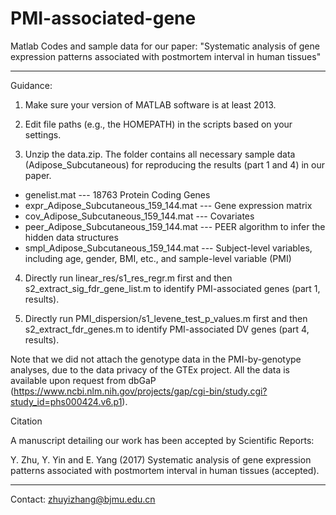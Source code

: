 # PMI-associated-gene  

Matlab Codes and sample data for our paper: "Systematic analysis of gene expression patterns associated with postmortem interval in human tissues"  

-----------------------------------
Guidance:

1. Make sure your version of MATLAB software is at least 2013.  

2. Edit file paths (e.g., the HOMEPATH) in the scripts based on your settings.  

3. Unzip the data.zip. The folder contains all necessary sample data (Adipose_Subcutaneous) for reproducing the results (part 1 and 4) in our paper.  

  -  genelist.mat --- 18763 Protein Coding Genes
  -  expr_Adipose_Subcutaneous_159_144.mat --- Gene expression matrix
  -  cov_Adipose_Subcutaneous_159_144.mat --- Covariates
  -  peer_Adipose_Subcutaneous_159_144.mat --- PEER algorithm to infer the hidden data structures
  -  smpl_Adipose_Subcutaneous_159_144.mat --- Subject-level variables, including age, gender, BMI, etc., and sample-level variable (PMI)

4. Directly run linear_res/s1_res_regr.m first and then s2_extract_sig_fdr_gene_list.m to identify PMI-associated genes (part 1, results).

5. Directly run PMI_dispersion/s1_levene_test_p_values.m first and then s2_extract_fdr_genes.m to identify PMI-associated DV genes (part 4, results).


Note that we did not attach the genotype data in the PMI-by-genotype analyses, due to the data privacy of the GTEx project. All the data is available upon request from dbGaP (https://www.ncbi.nlm.nih.gov/projects/gap/cgi-bin/study.cgi?study_id=phs000424.v6.p1).

Citation

A manuscript detailing our work has been accepted by Scientific Reports:

Y. Zhu, Y. Yin and E. Yang (2017) Systematic analysis of gene expression patterns associated with postmortem interval in human tissues (accepted).





-----------------------------------
Contact: zhuyizhang@bjmu.edu.cn  

